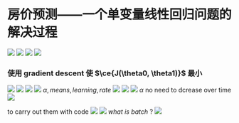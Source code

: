 # 房价预测——一个单变量线性回归问题的解决过程

![](./image/220920140153.png)
![](./image/220920140313.png)
![](./image/220920140422.png)
![](./image/220920140510.png)

### 使用 gradient descent 使 $\ce{J(\theta0, \theta1)}$ 最小
![](./image/220920142522.png)
![](./image/220920142717.png)
![](./image/220920142830.png)
![](./image/220920142958.png)
${\alpha},means,learning,rate$
![](./image/220920143756.png)
![](./image/220920144426.png)
![](./image/220920144628.png)
$\alpha$ no need to dcrease over time
![](./image/220920144826.png)

to carry out them with code
![](./image/220920145138.png)
![](./image/220920145524.png)
$what$ $is$ $batch$ $?$
![](./image/220920150037.png)

